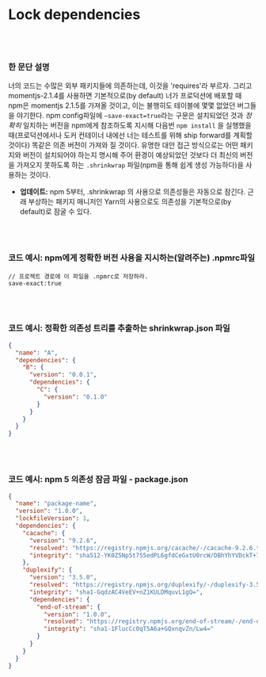 # Lock dependencies

<br/><br/>

### 한 문단 설명

너의 코드는 수많은 외부 패키지들에 의존하는데, 이것을 'requires'라 부르자. 그리고 momentjs-2.1.4를 사용하면 기본적으로(by default) 너가 프로덕션에 배포할 때 npm은 momentjs 2.1.5를 가져올 것이고, 이는 불행히도 테이블에 몇몇 없었던 버그들을 야기한다. npm config파일에 `–save-exact=true`라는 구문은 설치되었던 것과 _정확히_ 일치하는 버전을 npm에게 참조하도록 지시해 다음번 `npm install` 을 실행했을 때(프로덕션에서나 도커 컨테이너 내에선 너는 테스트를 위해 ship forward를 계획할 것이다) 똑같은 의존 버전이 가져와 질 것이다. 유명한 대안 접근 방식으로는 어떤 패키지와 버전이 설치되어야 하는지 명시해 주어 환경이 예상되었던 것보다 더 최신의 버전을 가져오지 못하도록 하는 `.shrinkwrap` 파일(npm을 통해 쉽게 생성 가능하다)을 사용하는 것이다.

- **업데이트:** npm 5부터, .shrinkwrap 의 사용으로 의존성들은 자동으로 잠긴다. 근래 부상하는 패키지 매니저인 Yarn의 사용으로도 의존성을 기본적으로(by default)로 잠굴 수 있다.

<br/><br/>

### 코드 예시: npm에게 정확한 버전 사용을 지시하는(알려주는) .npmrc파일

```npmrc
// 프로젝트 경로에 이 파일을 .npmrc로 저장하라.
save-exact:true
```

<br/><br/>

### 코드 예시: 정확한 의존성 트리를 추출하는 shrinkwrap.json 파일

```json
{
  "name": "A",
  "dependencies": {
    "B": {
      "version": "0.0.1",
      "dependencies": {
        "C": {
          "version": "0.1.0"
        }
      }
    }
  }
}
```

<br/><br/>

### 코드 예시: npm 5 의존성 잠금 파일 - package.json

```json
{
  "name": "package-name",
  "version": "1.0.0",
  "lockfileVersion": 1,
  "dependencies": {
    "cacache": {
      "version": "9.2.6",
      "resolved": "https://registry.npmjs.org/cacache/-/cacache-9.2.6.tgz",
      "integrity": "sha512-YK0Z5Np5t755edPL6gfdCeGxtU0rcW/DBhYhYVDckT+7AFkCCtedf2zru5NRbBLFk6e7Agi/RaqTOAfiaipUfg=="
    },
    "duplexify": {
      "version": "3.5.0",
      "resolved": "https://registry.npmjs.org/duplexify/-/duplexify-3.5.0.tgz",
      "integrity": "sha1-GqdzAC4VeEV+nZ1KULDMquvL1gQ=",
      "dependencies": {
        "end-of-stream": {
          "version": "1.0.0",
          "resolved": "https://registry.npmjs.org/end-of-stream/-/end-of-stream-1.0.0.tgz",
          "integrity": "sha1-1FlucCc0qT5A6a+GQxnqvZn/Lw4="
        }
      }
    }
  }
}
```
